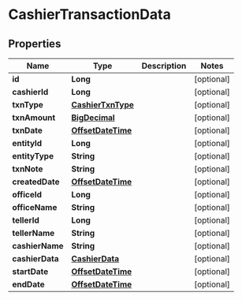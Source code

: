 

# CashierTransactionData

## Properties

Name | Type | Description | Notes
------------ | ------------- | ------------- | -------------
**id** | **Long** |  |  [optional]
**cashierId** | **Long** |  |  [optional]
**txnType** | [**CashierTxnType**](CashierTxnType.md) |  |  [optional]
**txnAmount** | [**BigDecimal**](BigDecimal.md) |  |  [optional]
**txnDate** | [**OffsetDateTime**](OffsetDateTime.md) |  |  [optional]
**entityId** | **Long** |  |  [optional]
**entityType** | **String** |  |  [optional]
**txnNote** | **String** |  |  [optional]
**createdDate** | [**OffsetDateTime**](OffsetDateTime.md) |  |  [optional]
**officeId** | **Long** |  |  [optional]
**officeName** | **String** |  |  [optional]
**tellerId** | **Long** |  |  [optional]
**tellerName** | **String** |  |  [optional]
**cashierName** | **String** |  |  [optional]
**cashierData** | [**CashierData**](CashierData.md) |  |  [optional]
**startDate** | [**OffsetDateTime**](OffsetDateTime.md) |  |  [optional]
**endDate** | [**OffsetDateTime**](OffsetDateTime.md) |  |  [optional]



